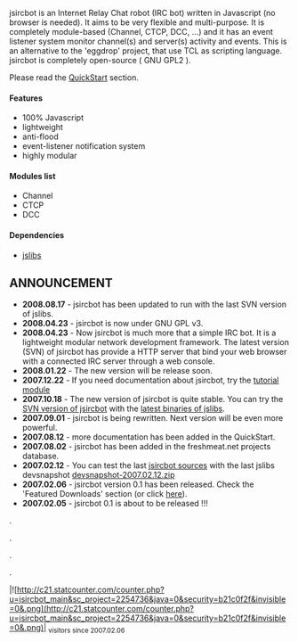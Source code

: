 jsircbot is an Internet Relay Chat robot (IRC bot) written in Javascript (no browser is needed). It aims to be very flexible and multi-purpose. It is completely module-based (Channel, CTCP, DCC, ...) and it has an event listener system monitor channel(s) and server(s) activity and events.
This is an alternative to the 'eggdrop' project, that use TCL as scripting language.
jsircbot is completely open-source ( GNU GPL2 ).

Please read the [QuickStart](QuickStart.md) section.

#### Features ####
  * 100% Javascript
  * lightweight
  * anti-flood
  * event-listener notification system
  * highly modular

#### Modules list ####
  * Channel
  * CTCP
  * DCC

#### Dependencies ####
  * [jslibs](http://code.google.com/p/jslibs/)

## ANNOUNCEMENT ##

  * **2008.08.17** - jsircbot has been updated to run with the last SVN version of jslibs.
  * **2008.04.23** - jsircbot is now under GNU GPL v3.
  * **2008.04.23** - Now jsircbot is much more that a simple IRC bot. It is a lightweight  modular network development framework. The latest version (SVN) of jsircbot has provide a HTTP server that bind your web browser with a connected IRC server through a web console.
  * **2008.01.22** - The new version will be release soon.
  * **2007.12.22** - If you need documentation about jsircbot, try the [tutorial module](http://jsircbot.googlecode.com/svn/trunk/tutorial.jsmod)
  * **2007.10.18** - The new version of jsircbot is quite stable. You can try the [SVN version of jsircbot](http://jsircbot.googlecode.com/svn/trunk/) with the [latest binaries of jslibs](http://groups.google.com/group/jsircbot/files).
  * **2007.09.01** - jsircbot is being rewritten. Next version will be even more powerful.
  * **2007.08.12** - more documentation has been added in the QuickStart.
  * **2007.08.02** - jsircbot has been added in the freshmeat.net projects database.
  * **2007.02.12** - You can test the last [jsircbot sources](http://jsircbot.googlecode.com/svn/trunk/) with the last jslibs devsnapshot [devsnapshot-2007.02.12.zip](http://jslibs.googlecode.com/files/devsnapshot-2007.02.12.zip)
  * **2007.02.06** - jsircbot version 0.1 has been released. Check the 'Featured Downloads' section (or click [here](http://jsircbot.googlecode.com/files/jsircbot0.1.zip)).
  * **2007.02.05** - jsircbot 0.1 is about to be released !!!

.

.

.

.

|![http://c21.statcounter.com/counter.php?u=jsircbot_main&sc_project=2254736&java=0&security=b21c0f2f&invisible=0&.png](http://c21.statcounter.com/counter.php?u=jsircbot_main&sc_project=2254736&java=0&security=b21c0f2f&invisible=0&.png)|  <sub>visitors since 2007.02.06</sub>


